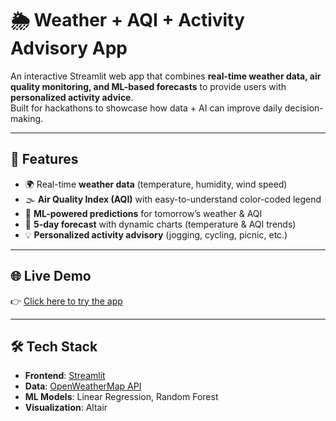 # 🌦 Weather + AQI + Activity Advisory App

An interactive Streamlit web app that combines **real-time weather data, air quality monitoring, and ML-based forecasts** to provide users with **personalized activity advice**.  
Built for hackathons to showcase how data + AI can improve daily decision-making.

---

## 🚀 Features
- 🌍 Real-time **weather data** (temperature, humidity, wind speed)  
- 🌫 **Air Quality Index (AQI)** with easy-to-understand color-coded legend  
- 🤖 **ML-powered predictions** for tomorrow’s weather & AQI  
- 📅 **5-day forecast** with dynamic charts (temperature & AQI trends)  
- 💡 **Personalized activity advisory** (jogging, cycling, picnic, etc.)  

---

## 🌐 Live Demo
👉 [Click here to try the app](https://hack4odisha-we.streamlit.app/)  

---

## 🛠 Tech Stack
- **Frontend**: [Streamlit](https://streamlit.io/)  
- **Data**: [OpenWeatherMap API](https://openweathermap.org/api)  
- **ML Models**: Linear Regression, Random Forest  
- **Visualization**: Altair  

